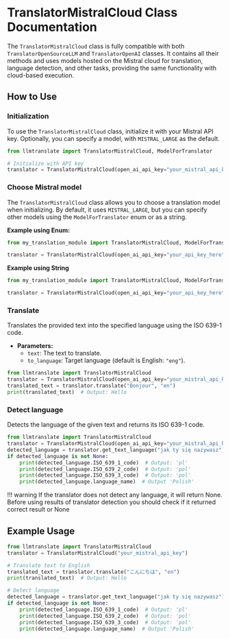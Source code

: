 
# TranslatorMistralCloud Class Documentation

The `TranslatorMistralCloud` class is fully compatible with both `TranslatorOpenSourceLLM` and `TranslatorOpenAI` classes. It contains all their methods and uses models hosted on the Mistral cloud for translation, language detection, and other tasks, providing the same functionality with cloud-based execution.


## How to Use

### Initialization

To use the `TranslatorMistralCloud` class, initialize it with your Mistral API key. Optionally, you can specify a model, with `MISTRAL_LARGE` as the default.

```python
from llmtranslate import TranslatorMistralCloud, ModelForTranslator

# Initialize with API key
translator = TranslatorMistralCloud(open_ai_api_key="your_mistral_api_key")
```

### Choose Mistral model 
The `TranslatorMistralCloud` class allows you to choose a translation model when initializing. By default, it uses `MISTRAL_LARGE`, but you can specify other models using the `ModelForTranslator` enum or as a string.

**Example using Enum:**
```python
from my_translation_module import TranslatorMistralCloud, ModelForTranslator

translator = TranslatorMistralCloud(open_ai_api_key="your_api_key_here", chatgpt_model_name=ModelForTranslator.MISTRAL_NEMO)
```

**Example using String**
```python
from my_translation_module import TranslatorMistralCloud, ModelForTranslator

translator = TranslatorMistralCloud(open_ai_api_key="your_api_key_here", chatgpt_model_name="open-mistral-nemo")

```




### Translate


Translates the provided text into the specified language using the ISO 639-1 code.

- **Parameters:**
  - `text`: The text to translate.
  - `to_language`: Target language (default is English: `"eng"`).
  

```python
from llmtranslate import TranslatorMistralCloud
translator = TranslatorMistralCloud(open_ai_api_key="your_mistral_api_key")
translated_text = translator.translate("Bonjour", "en")
print(translated_text)  # Output: Hello
```

### Detect language

Detects the language of the given text and returns its ISO 639-1 code.


```python
from llmtranslate import TranslatorMistralCloud
translator = TranslatorMistralCloud(open_ai_api_key="your_mistral_api_key")
detected_language = translator.get_text_language("jak ty się nazywasz")
if detected_language is not None:
    print(detected_language.ISO_639_1_code)  # Output: 'pl'
    print(detected_language.ISO_639_2_code)  # Output: 'pol'
    print(detected_language.ISO_639_3_code)  # Output: 'pol'
    print(detected_language.language_name)  # Output 'Polish'
```

!!! warning
    If the translator does not detect any language, it will return None.<br>
    Before using results of translator detection you should check if it returned correct result or None



## Example Usage

```python
from llmtranslate import TranslatorMistralCloud
translator = TranslatorMistralCloud("your_mistral_api_key")

# Translate text to English
translated_text = translator.translate("こんにちは", "en")
print(translated_text)  # Output: Hello

# Detect language
detected_language = translator.get_text_language("jak ty się nazywasz")
if detected_language is not None:
    print(detected_language.ISO_639_1_code)  # Output: 'pl'
    print(detected_language.ISO_639_2_code)  # Output: 'pol'
    print(detected_language.ISO_639_3_code)  # Output: 'pol'
    print(detected_language.language_name)  # Output 'Polish'

```
